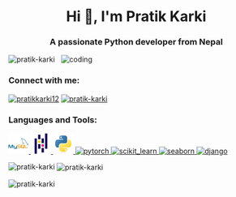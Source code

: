 <h1 align="center">Hi 👋, I'm Pratik Karki</h1>
<h3 align="center">A passionate Python developer from Nepal</h3>
<img align = "right" alt = "coding" width = "400" src = "https://images.squarespace-cdn.com/content/v1/5769fc401b631bab1addb2ab/1541580611624-TE64QGKRJG8SWAIUS7NS/coding-freak.gif">
<p align="left"> <img src="https://komarev.com/ghpvc/?username=pratik-karki&label=Profile%20views&color=0e75b6&style=flat" alt="pratik-karki" /> </p>

<h3 align="left">Connect with me:</h3>
<p align="left">
<a href="https://kaggle.com/pratikkarki12" target="blank"><img align="center" src="https://raw.githubusercontent.com/rahuldkjain/github-profile-readme-generator/master/src/images/icons/Social/kaggle.svg" alt="pratikkarki12" height="30" width="40" /></a>
<a href="https://www.leetcode.com/pratik-karki" target="blank"><img align="center" src="https://raw.githubusercontent.com/rahuldkjain/github-profile-readme-generator/master/src/images/icons/Social/leet-code.svg" alt="pratik-karki" height="30" width="40" /></a>
</p>

<h3 align="left">Languages and Tools:</h3>
<p align="left">   <a href="https://www.mysql.com/" target="_blank" rel="noreferrer"> <img src="https://raw.githubusercontent.com/devicons/devicon/master/icons/mysql/mysql-original-wordmark.svg" alt="mysql" width="40" height="40"/> </a> <a href="https://pandas.pydata.org/" target="_blank" rel="noreferrer"> <img src="https://raw.githubusercontent.com/devicons/devicon/2ae2a900d2f041da66e950e4d48052658d850630/icons/pandas/pandas-original.svg" alt="pandas" width="40" height="40"/> </a> <a href="https://www.python.org" target="_blank" rel="noreferrer"> <img src="https://raw.githubusercontent.com/devicons/devicon/master/icons/python/python-original.svg" alt="python" width="40" height="40"/> </a> <a href="https://pytorch.org/" target="_blank" rel="noreferrer"> <img src="https://www.vectorlogo.zone/logos/pytorch/pytorch-icon.svg" alt="pytorch" width="40" height="40"/> </a> <a href="https://scikit-learn.org/" target="_blank" rel="noreferrer"> <img src="https://upload.wikimedia.org/wikipedia/commons/0/05/Scikit_learn_logo_small.svg" alt="scikit_learn" width="40" height="40"/> </a> <a href="https://seaborn.pydata.org/" target="_blank" rel="noreferrer"> <img src="https://seaborn.pydata.org/_images/logo-mark-lightbg.svg" alt="seaborn" width="40" height="40"/> </a> <a href="https://www.djangoproject.com/" target="_blank" rel="noreferrer"> <img src="https://cdn.worldvectorlogo.com/logos/django.svg" alt="django" width="40" height="40"/> </a> </p>

<p><img align="left" src="https://github-readme-stats.vercel.app/api/top-langs?username=pratik-karki&show_icons=true&locale=en&layout=compact" alt="pratik-karki" /></p>

<p>&nbsp;<img align="center" src="https://github-readme-stats.vercel.app/api?username=pratik-karki&show_icons=true&locale=en" alt="pratik-karki" /></p>

<p><img align="center" src="https://github-readme-streak-stats.herokuapp.com/?user=pratik-karki&" alt="pratik-karki" /></p>
